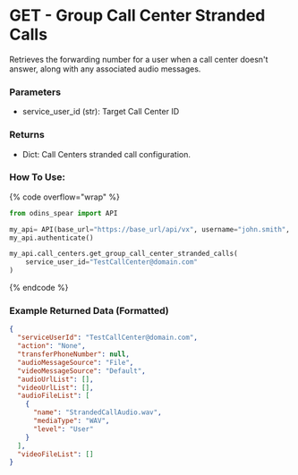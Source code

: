 # GET - Group Call Center Stranded Calls

Retrieves the forwarding number for a user when a call center doesn't answer, along with any associated audio messages.

### Parameters&#x20;

* service_user_id (str): Target Call Center ID

### Returns

* Dict: Call Centers stranded call configuration.

### How To Use:

{% code overflow="wrap" %}
```python
from odins_spear import API

my_api= API(base_url="https://base_url/api/vx", username="john.smith", password="ODIN_INSTANCE_1")
my_api.authenticate()

my_api.call_centers.get_group_call_center_stranded_calls(
    service_user_id="TestCallCenter@domain.com"
)
```
{% endcode %}

### Example Returned Data (Formatted)
```json
{
  "serviceUserId": "TestCallCenter@domain.com",
  "action": "None",
  "transferPhoneNumber": null,
  "audioMessageSource": "File",
  "videoMessageSource": "Default",
  "audioUrlList": [],
  "videoUrlList": [],
  "audioFileList": [
    {
      "name": "StrandedCallAudio.wav",
      "mediaType": "WAV",
      "level": "User"
    }
  ],
  "videoFileList": []
}
```
